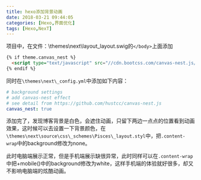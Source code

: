```yaml
---
title: hexo添加背景动画
date: 2018-03-21 09:44:05
categories: [Hexo,界面优化]
tags: [Hexo,NexT]
---
```

项目中，在文件：\themes\next\layout\_layout.swig的`</body>`上面添加  
```html
{% if theme.canvas_nest %}
  <script type="text/javascript" src="//cdn.bootcss.com/canvas-nest.js/1.0.0/canvas-nest.min.js"></script>
{% endif %}
```
同时在`\themes\next\_config.yml`中添加如下内容：    
```yml
# background settings
# add canvas-nest effect
# see detail from https://github.com/hustcc/canvas-nest.js
canvas_nest: true
```
添加完了，发现博客背景是白色，会遮住动画，只留下两边一点点的位置看到动画效果，这时候可以去设置一下背景颜色，在`\themes\next\source\css\_schemes\Pisces\_layout.styl`中，把`.content-wrap`中的background修改为none。  

此时电脑端展示正常，但是手机端展示缺很异常，此时同样可以在`.content-wrap`中把+mobile()中的background修改为white，这样手机端的体验就好很多，却又不影响电脑端的炫酷动画。    
